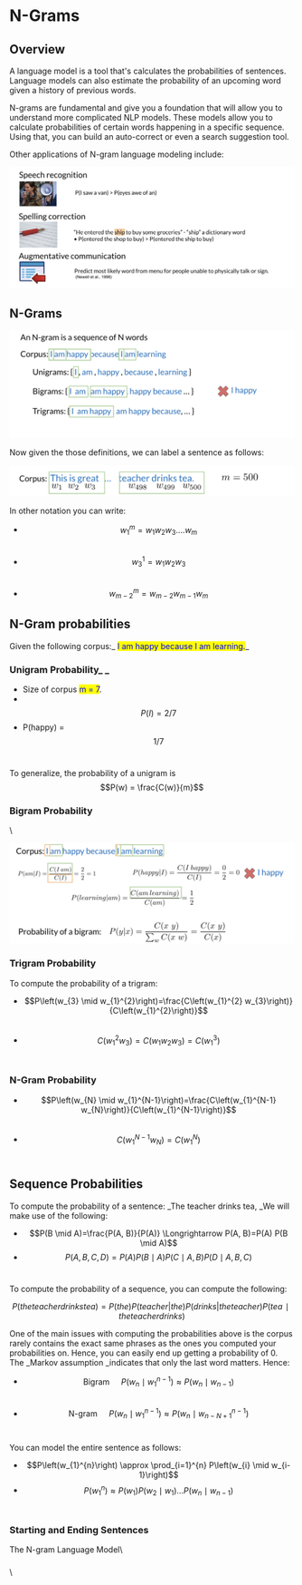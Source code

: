 # N-Grams

## Overview

A language model is a tool that's calculates the probabilities of sentences. Language models can also estimate the probability of an upcoming word given a history of previous words.

N-grams are fundamental and give you a foundation that will allow you to understand more complicated NLP models. These models allow you to calculate probabilities of certain words happening in a specific sequence. Using that, you can build an auto-correct or even a search suggestion tool.&#x20;

Other applications of N-gram language modeling include:

![](<../.gitbook/assets/image (70) (1).png>)

## N-Grams

![](<../.gitbook/assets/image (72) (1) (1) (1).png>)

Now given the those definitions, we can label a sentence as follows:

![](<../.gitbook/assets/image (71) (1) (1).png>)



In other notation you can write:&#x20;

* $$w_1^m = w_1 w_2 w_3 .... w_m$$​
* $$w  ^1_ 3 ​  =w _1 ​  w _2 ​  w_ 3 ​$$​
* $$w_{m−2}^m ​  =w _{m−2} w _{m−1} ​w_m$$

## ​N-Gram probabilities

Given the following corpus:_ <mark style="color:blue;">I am happy because I am learning.</mark>_

### Unigram Probability_ _

* Size of corpus <mark style="color:blue;">m = 7</mark>.
* ​$$P(I)= 2/7$$
* P(happy) = $$1/7$$​

To generalize, the probability of a unigram is $$P(w) = \frac{C(w)}{m}$$

### Bigram Probability

\


![](<../.gitbook/assets/image (74) (1) (1) (1).png>)

### Trigram Probability

​To compute the probability of a trigram:

* $$P\left(w_{3} \mid w_{1}^{2}\right)=\frac{C\left(w_{1}^{2} w_{3}\right)}{C\left(w_{1}^{2}\right)}$$​
* $$C\left(w_{1}^{2} w_{3}\right)=C\left(w_{1} w_{2} w_{3}\right)=C\left(w_{1}^{3}\right)$$​

### N-Gram Probability

* $$P\left(w_{N} \mid w_{1}^{N-1}\right)=\frac{C\left(w_{1}^{N-1} w_{N}\right)}{C\left(w_{1}^{N-1}\right)}$$​
* $$C\left(w_{1}^{N-1} w_{N}\right)=C\left(w_{1}^{N}\right)$$​

## Sequence Probabilities

To compute the probability of a sentence: _The teacher drinks tea, _We will make use of the following:

* $$P(B \mid A)=\frac{P(A, B)}{P(A)} \Longrightarrow P(A, B)=P(A) P(B \mid A)$$
* $$P(A, B, C, D)=P(A) P(B \mid A) P(C \mid A, B) P(D \mid A, B, C)$$​

To compute the probability of a sequence, you can compute the following:

$$P( the teacher drinks tea )= P(the)P( teacher|the)P( drinks | the teacher)P(tea∣the teacher drinks )$$

One of the main issues with computing the probabilities above is the corpus rarely contains the exact same phrases as the ones you computed your probabilities on. Hence, you can easily end up getting a probability of 0. The _Markov assumption _indicates that only the last word matters. Hence:

* $$\text { Bigram } \quad P\left(w_{n} \mid w_{1}^{n-1}\right) \approx P\left(w_{n} \mid w_{n-1}\right)$$​
* $$\text { N-gram } \quad P\left(w_{n} \mid w_{1}^{n-1}\right) \approx P\left(w_{n} \mid w_{n-N+1}^{n-1}\right)$$​

You can model the entire sentence as follows:

* $$P\left(w_{1}^{n}\right) \approx \prod_{i=1}^{n} P\left(w_{i} \mid w_{i-1}\right)$$
* $$P\left(w_{1}^{n}\right) \approx P\left(w_{1}\right) P\left(w_{2} \mid w_{1}\right) \ldots P\left(w_{n} \mid w_{n-1}\right)$$​

### Starting and Ending Sentences

The N-gram Language Model\



### &#x20;

\
